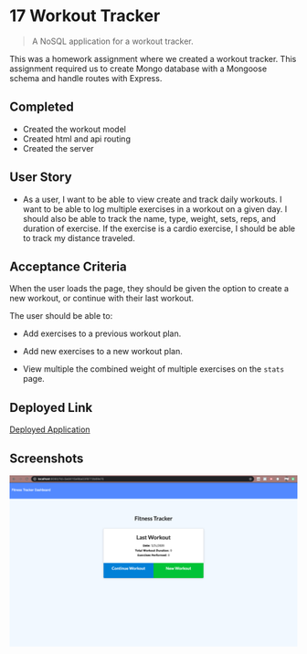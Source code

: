 # 17 Workout Tracker
> A NoSQL application for a workout tracker.

This was a homework assignment where we created a workout tracker. This assignment required us to create Mongo database with a Mongoose schema and handle routes with Express.

## Completed
* Created the workout model
* Created html and api routing
* Created the server

## User Story

* As a user, I want to be able to view create and track daily workouts. I want to be able to log multiple exercises in a workout on a given day. I should also be able to track the name, type, weight, sets, reps, and duration of exercise. If the exercise is a cardio exercise, I should be able to track my distance traveled.

## Acceptance Criteria

When the user loads the page, they should be given the option to create a new workout, or continue with their last workout.

The user should be able to:

  * Add exercises to a previous workout plan.

  * Add new exercises to a new workout plan.

  * View multiple the combined weight of multiple exercises on the `stats` page.

## Deployed Link
[Deployed Application](https://git.heroku.com/fit-monitor.git)

## Screenshots
![Fitness Tracker Screenshot](./public/fitnessScreen.png)
